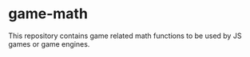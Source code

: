 # game-math

This repository contains game related math functions to be used by JS games or game engines.
